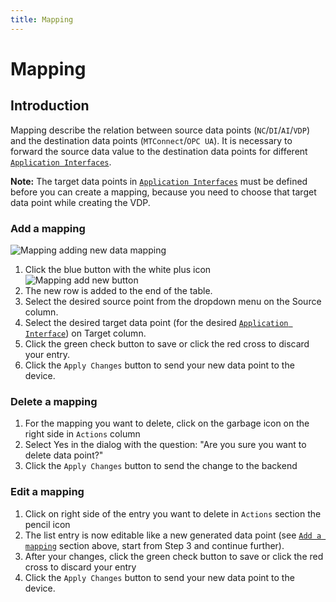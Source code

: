 ```yaml
---
title: Mapping
---
```


# Mapping

## Introduction

Mapping describe the relation between source data points (`NC`/`DI`/`AI`/`VDP`) and the destination data points (`MTConnect`/`OPC UA`). It is necessary to forward the source data value to the destination data points for different [`Application Interfaces`](ApplicationInterface.md).

**Note:** The target data points in [`Application Interfaces`](ApplicationInterface.md) must be defined before you can create a mapping, because you need to choose that target data point while creating the VDP.

### Add a mapping

![Mapping adding new data mapping](/img/mapping/adding.png)

1. Click the blue button with the white plus icon ![Mapping add new button](/img/mapping/mapping_addbutton.png)
2. The new row is added to the end of the table.
3. Select the desired source point from the dropdown menu on the Source column.
4. Select the desired target data point (for the desired [`Application Interface`](ApplicationInterface.md)) on Target column.
5. Click the green check button to save or click the red cross to discard your entry.
6. Click the `Apply Changes` button to send your new data point to the device.

### Delete a mapping

1. For the mapping you want to delete, click on the garbage icon on the right side in `Actions` column
2. Select Yes in the dialog with the question: "Are you sure you want to delete data point?"
3. Click the `Apply Changes` button to send the change to the backend

### Edit a mapping

1. Click on right side of the entry you want to delete in `Actions` section the pencil icon
2. The list entry is now editable like a new generated data point (see [`Add a mapping`](Mapping.md#add-a-mapping) section above, start from Step 3 and continue further).
3. After your changes, click the green check button to save or click the red cross to discard your entry
4. Click the `Apply Changes` button to send your new data point to the device.
